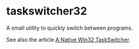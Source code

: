 taskswitcher32
==============

A small utility to quickly switch between programs.

See also the article [A Native Win32 TaskSwitcher](http://scicomp.dk/2008/09/03/a-native-win32-taskswitcher.html).
